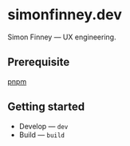 # simonfinney.dev

Simon Finney — UX engineering.

## Prerequisite

[pnpm](https://pnpm.io/installation)

## Getting started

- Develop — `dev`
- Build — `build`
